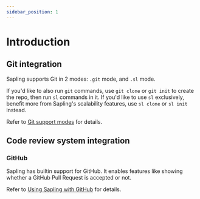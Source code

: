 ```yaml
---
sidebar_position: 1
---
```


# Introduction

## Git integration

Sapling supports Git in 2 modes: `.git` mode, and `.sl` mode.

If you'd like to also run `git` commands, use `git clone` or `git init` to create the repo, then run `sl` commands in it. If you'd like to use `sl` exclusively, benefit more from Sapling's scalability features, use `sl clone` or `sl init` instead.

Refer to [Git support modes](/docs/git/git_support_modes.md) for details.

## Code review system integration

### GitHub

Sapling has builtin support for GitHub. It enables features like showing whether a GitHub Pull Request is accepted or not.

Refer to [Using Sapling with GitHub](/docs/git/github.md) for details.
